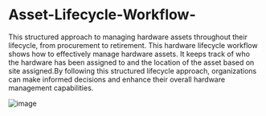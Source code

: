 # Asset-Lifecycle-Workflow-

This structured approach to managing hardware assets throughout their lifecycle, from procurement to retirement. This hardware lifecycle workflow shows how to effectively manage hardware assets. It keeps track of who the hardware has been assigned to and the location of the asset based on site assigned.By following this structured lifecycle approach, organizations can make informed decisions and enhance their overall hardware management capabilities.

![image](https://github.com/Kizitoiv/Asset-Lifecycle-Workflow-/assets/144156432/c8793014-b014-45ce-a46e-9c29f9b04387)
